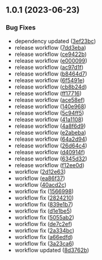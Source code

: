 ## 1.0.1 (2023-06-23)


### Bug Fixes

* dependency updated ([3ef23bc](https://github.com/Emon526/Flutter_PassVault/commit/3ef23bc66f2436ec6d694f57dd30442199da72bd))
* release workflow ([7dd3eba](https://github.com/Emon526/Flutter_PassVault/commit/7dd3ebad795ad15b24e331f798c07d7d93db73e1))
* release workflow ([ce9422b](https://github.com/Emon526/Flutter_PassVault/commit/ce9422b14724a09963c850d16be46b2a10e28d86))
* release workflow ([e000099](https://github.com/Emon526/Flutter_PassVault/commit/e000099f569f8f46267d1e02bc1787b0db898866))
* release workflow ([ac97d1f](https://github.com/Emon526/Flutter_PassVault/commit/ac97d1f31f8d33e217ef23a91c5a19841ccf5895))
* release workflow ([b8464d7](https://github.com/Emon526/Flutter_PassVault/commit/b8464d738fa829a817e178df5e56d6bc5dfd4b07))
* release workflow ([6f5491e](https://github.com/Emon526/Flutter_PassVault/commit/6f5491e7f67004260891f7422fe160d4e4b07623))
* release workflow ([cb8b24d](https://github.com/Emon526/Flutter_PassVault/commit/cb8b24d0b71cb39a1d81ae518ed4947e4a017b79))
* release workflow ([ff17716](https://github.com/Emon526/Flutter_PassVault/commit/ff1771655ba452e8c1d9c78009b588a37d9430db))
* release workflow ([ace58ef](https://github.com/Emon526/Flutter_PassVault/commit/ace58efd48dbb8d9ac6576cc451d62903ab1ecaa))
* release workflow ([140e968](https://github.com/Emon526/Flutter_PassVault/commit/140e968f4e0de4ec6f109f5380a0b179c8cff3e9))
* release workflow ([5c94ff5](https://github.com/Emon526/Flutter_PassVault/commit/5c94ff550ef8869b6749458b6e12f80e4262b1c7))
* release workflow ([41a1108](https://github.com/Emon526/Flutter_PassVault/commit/41a1108c4b8f1bbaa14624f1208b68a5e1a840d5))
* release workflow ([4a8f6d9](https://github.com/Emon526/Flutter_PassVault/commit/4a8f6d9de10b5b1fe45081718ca007a164764637))
* release workflow ([e2abeba](https://github.com/Emon526/Flutter_PassVault/commit/e2abebae38627180ecff8d3ac8deac879062ec36))
* release workflow ([64a2d94](https://github.com/Emon526/Flutter_PassVault/commit/64a2d94c8f7142b05a0b5ea5be38da3a7244ce03))
* release workflow ([26d64c4](https://github.com/Emon526/Flutter_PassVault/commit/26d64c4b7511ae02e179099cc55c240dc2e8eda0))
* release workflow ([d40914f](https://github.com/Emon526/Flutter_PassVault/commit/d40914f21ce6ab225cfd61ffa952fde127d5e4ff))
* release workflow ([6345d32](https://github.com/Emon526/Flutter_PassVault/commit/6345d32f7010c860095c8770e6f3978dc6100a72))
* release workflow ([f12ee0d](https://github.com/Emon526/Flutter_PassVault/commit/f12ee0d5ae2e631200338bb2e53a77aedb621dde))
* workflow ([2d12e63](https://github.com/Emon526/Flutter_PassVault/commit/2d12e6362252684bd92e22160d2bc3ecae8370b3))
* workflow ([ea86f37](https://github.com/Emon526/Flutter_PassVault/commit/ea86f37743e6881147896d810be8eb0b24a8d39f))
* workflow ([40acd2c](https://github.com/Emon526/Flutter_PassVault/commit/40acd2c5d5f16be4ff38de5e30b170b183f78ceb))
* workflow fix ([1566998](https://github.com/Emon526/Flutter_PassVault/commit/1566998e9ad124307f6bf7232ae07d769adf0033))
* workflow fix ([2824210](https://github.com/Emon526/Flutter_PassVault/commit/282421024e3fbbdf14a3a62804105d837862b8ec))
* workflow fix ([839e1b7](https://github.com/Emon526/Flutter_PassVault/commit/839e1b7418da71a971f1e003a8ff4c5663ae855f))
* workflow fix ([d1e1be5](https://github.com/Emon526/Flutter_PassVault/commit/d1e1be519ec9b6fd96f2aaa592f55b7572902617))
* workflow fix ([5055ab2](https://github.com/Emon526/Flutter_PassVault/commit/5055ab2b7123dfb47be68710d39999ba58bfce03))
* workflow fix ([de7c2ef](https://github.com/Emon526/Flutter_PassVault/commit/de7c2efd9279652ac9aa036a9b0616bdebe3b7c6))
* workflow fix ([2a334bc](https://github.com/Emon526/Flutter_PassVault/commit/2a334bc18736c553c1337a8f2479f5cd7f101403))
* workflow fix ([a66edfd](https://github.com/Emon526/Flutter_PassVault/commit/a66edfda5f818361763863e99eadd7ecb98b7f7e))
* workflow fix ([3a23ca6](https://github.com/Emon526/Flutter_PassVault/commit/3a23ca6beb2dad6b5d4ecfff0a1a3c9fee27d3fe))
* workflow updated ([8d3762b](https://github.com/Emon526/Flutter_PassVault/commit/8d3762b8c68fb6e954f2bd79069e8dcfaf352b20))



